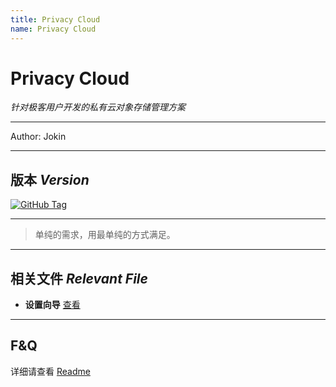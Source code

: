 ```yaml
---
title: Privacy Cloud
name: Privacy Cloud
---
```

# Privacy Cloud

*针对极客用户开发的私有云对象存储管理方案*

---

Author: Jokin

---

## 版本 *Version*


[![GitHub Tag](https://img.shields.io/github/tag/jokin1999/PrivacyCloud.svg?style=flat-square)](https://raw.githubusercontent.com/jokin1999/PrivacyCloud/master)

---

> 单纯的需求，用最单纯的方式满足。

---

## 相关文件 *Relevant File*

- **设置向导** [查看](./manual/start.md)

---

## F&Q

详细请查看 [Readme](https://github.com/jokin1999/PrivacyCloud)
